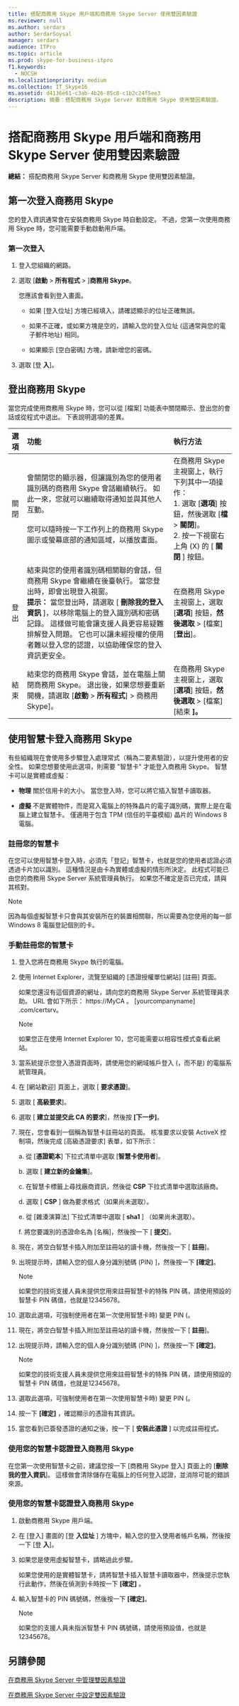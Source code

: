 ```yaml
---
title: 搭配商務用 Skype 用戶端和商務用 Skype Server 使用雙因素驗證
ms.reviewer: null
ms.author: serdars
author: SerdarSoysal
manager: serdars
audience: ITPro
ms.topic: article
ms.prod: skype-for-business-itpro
f1.keywords:
  - NOCSH
ms.localizationpriority: medium
ms.collection: IT_Skype16
ms.assetid: d4136e61-c3ab-4b26-85c8-c1b2c24f5ee3
description: 摘要：搭配商務用 Skype Server 和商務用 Skype 使用雙因素驗證。
---
```


# <a name="use-two-factor-authentication-with-skype-for-business-client-and-skype-for-business-server"></a>搭配商務用 Skype 用戶端和商務用 Skype Server 使用雙因素驗證
 
**總結：** 搭配商務用 Skype Server 和商務用 Skype 使用雙因素驗證。
  
## <a name="sign-in-to-skype-for-business-for-the-first-time"></a>第一次登入商務用 Skype

您的登入資訊通常會在安裝商務用 Skype 時自動設定。 不過，您第一次使用商務用 Skype 時，您可能需要手動啟動用戶端。
  
### <a name="to-sign-in-for-the-first-time"></a>第一次登入

1. 登入您組織的網路。
    
2. 選取 [**啟動**  >  **所有程式**  >  ]**商務用 Skype**。
    
    您應該會看到登入畫面。
    
    - 如果 [登入位址] 方塊已經填入，請確認顯示的位址正確無誤。
    
    - 如果不正確，或如果方塊是空的，請輸入您的登入位址 (這通常與您的電子郵件地址) 相同。
    
    - 如果顯示 [空白密碼] 方塊，請新增您的密碼。
    
3. 選取 [登 **入**]。
    
## <a name="sign-out-of-skype-for-business"></a>登出商務用 Skype

當您完成使用商務用 Skype 時，您可以從 [檔案] 功能表中關閉顯示、登出您的會話或從程式中退出。 下表說明選項的差異。
  
|**選項**|**功能**|**執行方法**|
|:-----|:-----|:-----|
|關閉  <br/> |會關閉您的顯示器，但讓識別為您的使用者識別碼的商務用 Skype 會話繼續執行。 如此一來，您就可以繼續取得通知並與其他人互動。 <br/> <br/> 您可以隨時按一下工作列上的商務用 Skype 圖示或螢幕底部的通知區域，以播放畫面。  <br/> | 在商務用 Skype 主視窗上，執行下列其中一項操作： <br/> 1. 選取 [**選項**] 按鈕，然後選取 [**檔**  >  **關閉**]。  <br/> 2. 按一下視窗右上角 (X) 的 [ **關閉** ] 按鈕。 <br/> |
|登出  <br/> |結束與您的使用者識別碼相關聯的會話，但商務用 Skype 會繼續在後臺執行。 當您登出時，即會出現登入視窗。  <br/> **提示：** 當您登出時，請選取 [ **刪除我的登入資訊** ]，以移除電腦上的登入識別碼和密碼記錄。 這樣做可能會讓支援人員更容易疑難排解登入問題。 它也可以讓未經授權的使用者難以登入您的認證，以協助確保您的登入資訊更安全。 <br/> |在商務用 Skype 主視窗上，選取 [**選項**] 按鈕，**然後選取**  >  [檔案] [**登出**]。  <br/> |
|結束  <br/> |結束您的商務用 Skype 會話，並在電腦上關閉商務用 Skype。 退出後，如果您想要重新開機，請選取 [**啟動**  >  **所有程式**] > 商務用 Skype]。 <br/> |在商務用 Skype 主視窗上，選取 [**選項**] 按鈕，**然後選取**  >  [檔案] [結束 **]。**  <br/> |
   
## <a name="sign-in-to-skype-for-business-with-a-smart-card"></a>使用智慧卡登入商務用 Skype

有些組織現在會使用多步驟登入處理常式（稱為二要素驗證），以提升使用者的安全性。 如果您想要使用此選項，則需要 "智慧卡" 才能登入商務用 Skype。 智慧卡可以是實體或虛擬：
  
- **物理** 關於信用卡的大小。 當您登入時，您可以將它插入智慧卡讀取器。
    
- **虛擬** 不是實體物件，而是寫入電腦上的特殊晶片的電子識別碼，實際上是在電腦上建立智慧卡。 僅適用于包含 TPM (信任的平臺模組) 晶片的 Windows 8 電腦。
    
### <a name="enroll-your-smart-card"></a>註冊您的智慧卡

在您可以使用智慧卡登入時，必須先「登記」智慧卡，也就是您的使用者認證必須透過卡片加以識別。 這種情況是由卡為實體或虛擬的情形所決定。 此程式可能已由您的商務用 Skype Server 系統管理員執行。 如果您不確定是否已完成，請與其核對。
  
> [!NOTE]
> 因為每個虛擬智慧卡只會與其安裝所在的裝置相關聯，所以需要為您使用的每一部 Windows 8 電腦登記個別的卡。 
  
### <a name="to-manually-enroll-your-smart-card"></a>手動註冊您的智慧卡

1. 登入您將在商務用 Skype 執行的電腦。
    
2. 使用 Internet Explorer，流覽至組織的 [憑證授權單位網站] [註冊] 頁面。 
    
    如果您還沒有這個資源的網址，請向您的商務用 Skype Server 系統管理員求助。 URL 會如下所示： https://MyCA 。 [yourcompanyname] .com/certsrv。
    
    > [!NOTE]
    > 如果您正在使用 Internet Explorer 10，您可能需要以相容性模式查看此網站。 
  
3. 當系統提示您登入憑證頁面時，請使用您的網域帳戶登入 (，而不是) 的電腦系統管理員。
    
4. 在 [網站歡迎] 頁面上，選取 [ **要求憑證**]。
    
5. 選取 [ **高級要求**]。
    
6. 選取 [ **建立並提交此 CA 的要求**]，然後按 **[下一步]**。
    
7. 現在，您會看到一個稱為智慧卡註冊站的頁面。 核准要求以安裝 ActiveX 控制項，然後完成 [高級憑證要求] 表單，如下所示：
    
    a. 從 [**憑證範本**] 下拉式清單中選取 [**智慧卡使用者**]。
    
    b. 選取 [ **建立新的金鑰集**]。
    
    c. 在智慧卡標籤上尋找廠商資訊，然後從 **CSP** 下拉式清單中選取該廠商。
    
    d. 選取 [ **CSP** ] 做為要求格式（如果尚未選取）。
    
    e. 從 [雜湊演算法] 下拉式清單中選取 [ **sha1** ] （如果尚未選取）。
    
    f. 將您要識別的憑證命名為 [名稱]，然後按一下 [ **提交**]。
    
8. 現在，將空白智慧卡插入附加至註冊站的讀卡機，然後按一下 [ **註冊**]。
    
9. 出現提示時，請輸入您的個人身分識別號碼 (PIN) ]，然後按一下 **[確定]**。
    
    > [!NOTE]
    > 如果您的技術支援人員未提供您用來註冊智慧卡的特殊 PIN 碼，請使用預設的智慧卡 PIN 碼值，也就是12345678。 
  
10. 選取此選項，可強制使用者在第一次使用智慧卡時) 變更 PIN (。
    
11. 現在，將空白智慧卡插入附加至註冊站的讀卡機，然後按一下 [ **註冊**]。
    
12. 出現提示時，請輸入您的個人身分識別號碼 (PIN) ]，然後按一下 **[確定]**。
    
    > [!NOTE]
    > 如果您的技術支援人員未提供您用來註冊智慧卡的特殊 PIN 碼，請使用預設的智慧卡 PIN 碼值，也就是12345678。 
  
13. 選取此選項，可強制使用者在第一次使用智慧卡時) 變更 PIN (。
    
14. 按一下 **[確定]** ，確認顯示的憑證有其資訊。
    
15. 當您看到已簽發憑證的通知之後，按一下 [ **安裝此憑證** ] 以完成註冊程式。
    
### <a name="sign-in-to-skype-for-business-with-your-smart-card-credentials"></a>使用您的智慧卡認證登入商務用 Skype

在您第一次使用智慧卡之前，建議您按一下 [商務用 Skype 登入] 頁面上的 [**刪除我的登入資訊**]。 這樣做會清除儲存在電腦上的任何登入認證，並消除可能的錯誤來源。
  
### <a name="to-sign-in-to-skype-for-business-with-your-smart-card-credentials"></a>使用您的智慧卡認證登入商務用 Skype

1. 啟動商務用 Skype 用戶端。
    
2. 在 [登入] 畫面的 [登 **入位址** ] 方塊中，輸入您的登入使用者帳戶名稱，然後按一下 [登 **入**]。
    
3. 如果您是使用虛擬智慧卡，請略過此步驟。
    
    如果您使用的是實體智慧卡，請將智慧卡插入智慧卡讀取器中，然後提示您執行此動作，然後在偵測到卡時按一下 **[確定]** 。
    
4. 輸入智慧卡的 PIN 碼號碼，然後按一下 **[確定]**。
    
    > [!NOTE]
    > 如果您的支援人員未指派智慧卡 PIN 碼號碼，請使用預設值，也就是12345678。 
  
## <a name="see-also"></a>另請參閱

[在商務用 Skype Server 中管理雙因素驗證](two-factor-authentication.md)
  
[在商務用 Skype Server 中設定雙因素驗證](configure-two-factor.md)
